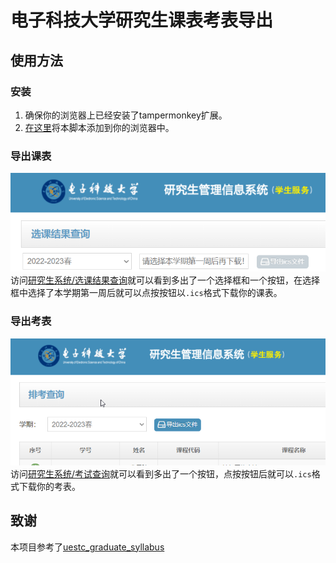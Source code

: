 # 电子科技大学研究生课表考表导出

## 使用方法

### 安装

1. 确保你的浏览器上已经安装了tampermonkey扩展。
2. [在这里](https://greasyfork.org/zh-CN/scripts/460651-%E7%94%B5%E5%AD%90%E7%A7%91%E6%8A%80%E5%A4%A7%E5%AD%A6%E7%A0%94%E7%A9%B6%E7%94%9F%E8%AF%BE%E8%A1%A8%E8%80%83%E8%A1%A8%E5%AF%BC%E5%87%BA)将本脚本添加到你的浏览器中。

### 导出课表

![alt](./assets/fig-xkjg.png)
访问[研究生系统/选课结果查询](https://yjsjy.uestc.edu.cn/pyxx/pygl/xkjg/index)就可以看到多出了一个选择框和一个按钮，在选择框中选择了本学期第一周后就可以点按按钮以`.ics`格式下载你的课表。

### 导出考表

![alt](./assets/fig-kskcxx.png)
访问[研究生系统/考试查询](https://yjsjy.uestc.edu.cn/pyxx/pygl/kskcxx/index)就可以看到多出了一个按钮，点按按钮后就可以`.ics`格式下载你的考表。

## 致谢

本项目参考了[uestc_graduate_syllabus](https://github.com/ygowill/uestc_graduate_syllabus)